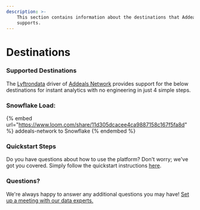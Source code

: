```yaml
---
description: >-
    This section contains information about the destinations that Addeals Network
    supports.
---
```


# Destinations

### Supported Destinations

The [Lyftrondata](https://www.lyftrondata.com/) driver of [Addeals Network](https://www.lyftrondata.com/integration/addeals-network/) provides support for the below destinations for instant analytics with no engineering in just 4 simple steps.

### Snowflake Load:

{% embed url="https://www.loom.com/share/11d305dcacee4ca9887158c167f5fa8d" %}
addeals-network to Snowflake
{% endembed %}

### Quickstart Steps

Do you have questions about how to use the platform? Don't worry; we've got you covered. Simply follow the quickstart instructions [here](../../../quickstart-steps.md).

### Questions? <a href="#questions" id="questions"></a>

We're always happy to answer any additional questions you may have! [Set up a meeting with our data experts.](https://www.lyftrondata.com/book-a-meeting/)
